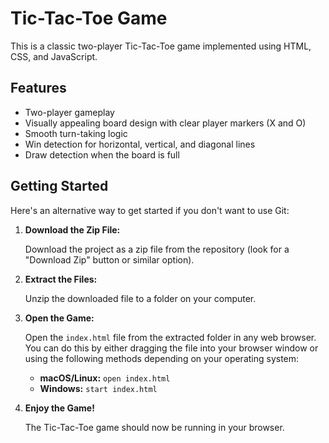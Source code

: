 # Tic-Tac-Toe Game

This is a classic two-player Tic-Tac-Toe game implemented using HTML, CSS, and JavaScript.

## Features

* Two-player gameplay
* Visually appealing board design with clear player markers (X and O)
* Smooth turn-taking logic
* Win detection for horizontal, vertical, and diagonal lines
* Draw detection when the board is full

## Getting Started

Here's an alternative way to get started if you don't want to use Git:

1. **Download the Zip File:**

   Download the project as a zip file from the repository (look for a "Download Zip" button or similar option).

2. **Extract the Files:**

   Unzip the downloaded file to a folder on your computer.

3. **Open the Game:**

   Open the `index.html` file from the extracted folder in any web browser. You can do this by either dragging the file into your browser window or using the following methods depending on your operating system:

     * **macOS/Linux:** `open index.html`
     * **Windows:** `start index.html`

4. **Enjoy the Game!**

   The Tic-Tac-Toe game should now be running in your browser.

